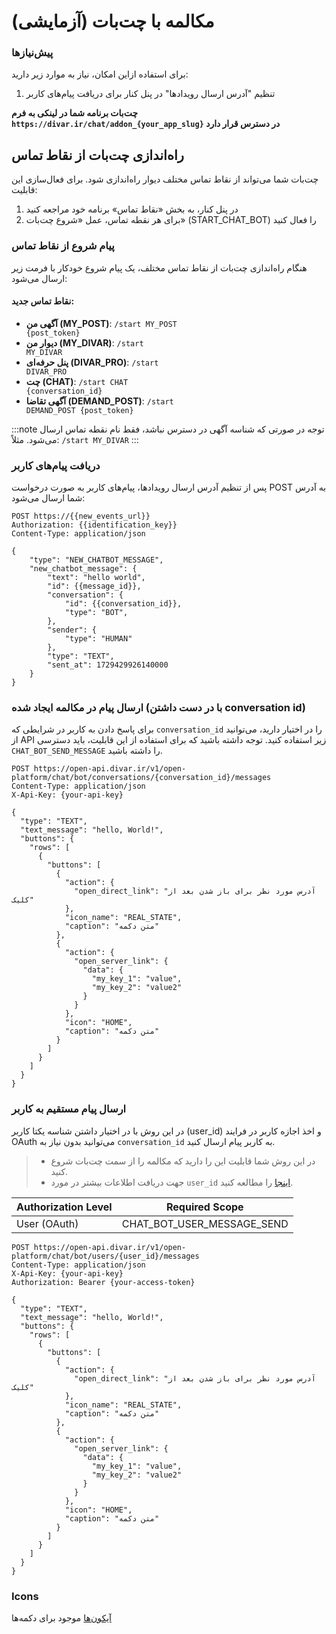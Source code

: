 # مکالمه با چت‌بات (آزمایشی)

### پیش‌نیازها

برای استفاده ازاین امکان، نیاز به موارد زیر دارید:

1. تنظیم "آدرس ارسال رویدادها" در پنل کنار برای دریافت پیام‌های کاربر

**چت‌بات برنامه شما در لینکی به فرم `https://divar.ir/chat/addon_{your_app_slug}` در دسترس قرار دارد**

## راه‌اندازی چت‌بات از نقاط تماس

چت‌بات شما می‌تواند از نقاط تماس مختلف دیوار راه‌اندازی شود. برای فعال‌سازی این قابلیت:

1. در پنل کنار، به بخش «نقاط تماس» برنامه خود مراجعه کنید
2. برای هر نقطه تماس، عمل «شروع چت‌بات» (START_CHAT_BOT) را فعال کنید

### پیام شروع از نقاط تماس

هنگام راه‌اندازی چت‌بات از نقاط تماس مختلف، یک پیام شروع خودکار با فرمت زیر ارسال می‌شود:

#### نقاط تماس جدید:
- **آگهی من (MY_POST)**: <code dir="ltr">/start MY_POST &#123;post_token&#125;</code>
- **دیوار من (MY_DIVAR)**: <code dir="ltr">/start MY_DIVAR</code>
- **پنل حرفه‌ای (DIVAR_PRO)**: <code dir="ltr">/start DIVAR_PRO</code>
- **چت (CHAT)**: <code dir="ltr">/start CHAT &#123;conversation_id&#125;</code>
- **آگهی تقاضا (DEMAND_POST)**: <code dir="ltr">/start DEMAND_POST &#123;post_token&#125;</code>

:::note توجه
در صورتی که شناسه آگهی در دسترس نباشد، فقط نام نقطه تماس ارسال می‌شود. مثلاً: <code dir="ltr">/start MY_DIVAR</code>
:::

### دریافت پیام‌های کاربر

پس از تنظیم آدرس ارسال رویدادها، پیام‌های کاربر به صورت درخواست POST به آدرس شما ارسال می‌شود:

```http request
POST https://{{new_events_url}}
Authorization: {{identification_key}}
Content-Type: application/json

{
    "type": "NEW_CHATBOT_MESSAGE",
    "new_chatbot_message": {
        "text": "hello world",
        "id": {{message_id}},
        "conversation": {
            "id": {{conversation_id}},
            "type": "BOT",
        },
        "sender": {
            "type": "HUMAN"
        },
        "type": "TEXT",
        "sent_at": 1729429926140000
    }
}
```

### ارسال پیام در مکالمه ایجاد شده (با در دست داشتن conversation id)

برای پاسخ دادن به کاربر در شرایطی که `conversation_id` را در اختیار دارید، می‌توانید از API زیر استفاده کنید. توجه داشته باشید که برای استفاده از این قابلیت، باید دسترسی `CHAT_BOT_SEND_MESSAGE` را داشته باشید.


```http request
POST https://open-api.divar.ir/v1/open-platform/chat/bot/conversations/{conversation_id}/messages
Content-Type: application/json
X-Api-Key: {your-api-key}

{
  "type": "TEXT",
  "text_message": "hello, World!",
  "buttons": {
    "rows": [
      {
        "buttons": [
          {
            "action": {
              "open_direct_link": "آدرس مورد نظر برای باز شدن بعد از کلیک"
            },
            "icon_name": "REAL_STATE",
            "caption": "متن دکمه"
          },
          {
            "action": {
              "open_server_link": {
                "data": {
                  "my_key_1": "value",
                  "my_key_2": "value2"
                }
              }
            },
            "icon": "HOME",
            "caption": "متن دکمه"
          }
        ]
      }
    ]
  }
}
```
### ارسال پیام مستقیم به کاربر
در این روش با در اختیار داشتن شناسه یکتا کاربر (user_id) و اخذ اجازه کاربر در فرایند OAuth می‌توانید بدون نیاز به `conversation_id` به کاربر پیام ارسال کنید.
> - در این روش شما قابلیت این را دارید که مکالمه را از سمت چت‌بات شروع کنید.
> - جهت دریافت اطلاعات بیشتر در مورد `user_id` [اینجا](../oauth/get_user.md) را مطالعه کنید.

| Authorization Level | Required Scope             |
|---------------------|----------------------------|
| User (OAuth)        | CHAT_BOT_USER_MESSAGE_SEND |

```http request
POST https://open-api.divar.ir/v1/open-platform/chat/bot/users/{user_id}/messages
Content-Type: application/json
X-Api-Key: {your-api-key}
Authorization: Bearer {your-access-token}

{
  "type": "TEXT",
  "text_message": "hello, World!",
  "buttons": {
    "rows": [
      {
        "buttons": [
          {
            "action": {
              "open_direct_link": "آدرس مورد نظر برای باز شدن بعد از کلیک"
            },
            "icon_name": "REAL_STATE",
            "caption": "متن دکمه"
          },
          {
            "action": {
              "open_server_link": {
                "data": {
                  "my_key_1": "value",
                  "my_key_2": "value2"
                }
              }
            },
            "icon": "HOME",
            "caption": "متن دکمه"
          }
        ]
      }
    ]
  }
}
```


### Icons
[آیکون‌ها][آیکون‌ها] موجود برای دکمه‌ها

[آیکون‌ها]: https://www.figma.com/design/ZhhSihwKTjiER1VUDX4ovh/%F0%9F%93%92-Kenar-Docs-(WIP)?node-id=1501-2225&p=f

